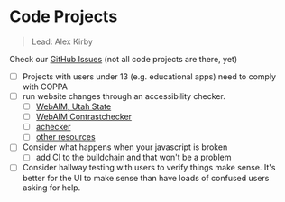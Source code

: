 # Code Projects
> Lead: Alex Kirby

Check our [GitHub Issues](https://github.com/issues?q=is%3Aopen+is%3Aissue+archived%3Afalse+user%3Awytechcc)
(not all code projects are there, yet)

* [ ] Projects with users under 13 (e.g. educational apps) need to comply with COPPA
* [ ] run website changes through an accessibility checker.
  * [ ] [WebAIM, Utah State](https://wave.webaim.org/report#/wytechcc.com)
  * [ ] [WebAIM Contrastchecker](https://webaim.org/resources/contrastchecker/)
  * [ ] [achecker](https://achecker.ca/checker/index.php)
  * [ ] [other resources](https://www.w3.org/WAI/ER/tools/)
* [ ] Consider what happens when your javascript is broken
  * [ ] add CI to the buildchain and that won't be a problem
* [ ] Consider hallway testing with users to verify things make sense. It's better for the UI to make sense than have loads of confused users asking for help.
